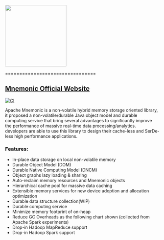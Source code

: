 <img src="https://mnemonic.apache.org/img/mnemonic_logo.png" width=200 />

================================

## <a href="https://mnemonic.apache.org/" target="_blank">Mnemonic Official Website</a>

[![CI](https://github.com/apache/mnemonic/workflows/build%20in%20container/badge.svg)](https://github.com/apache/mnemonic/actions?query=workflow%3Abuild%20in%20container)

Apache Mnemonic is a non-volatile hybrid memory storage oriented library, it proposed a non-volatile/durable Java object model and durable computing service that bring several advantages to significantly improve the performance of massive real-time data processing/analytics. developers are able to use this library to design their cache-less and SerDe-less high performance applications.

### Features:

* In-place data storage on local non-volatile memory
* Durable Object Model (DOM)
* Durable Native Computing Model (DNCM)
* Object graphs lazy loading & sharing
* Auto-reclaim memory resources and Mnemonic objects
* Hierarchical cache pool for massive data caching
* Extensible memory services for new device adoption and allocation optimization
* Durable data structure collection(WIP)
* Durable computing service
* Minimize memory footprint of on-heap
* Reduce GC Overheads as the following chart shown (collected from Apache Spark experiments)
* Drop-in Hadoop MapReduce support
* Drop-in Hadoop Spark support
